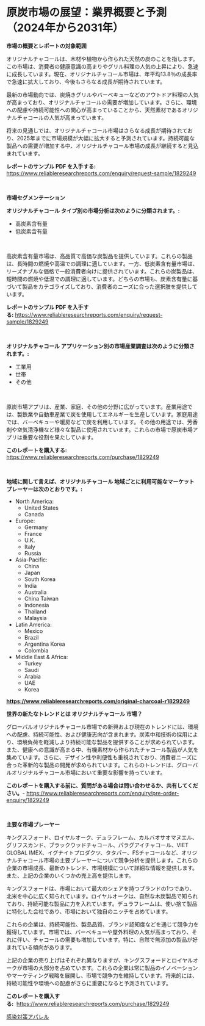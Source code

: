 <p><h1>原炭市場の展望：業界概要と予測（2024年から2031年）</h1></p><p><strong>市場の概要とレポートの対象範囲</strong></p>
<p><p>オリジナルチャコールは、木材や植物から作られた天然の炭のことを指します。この市場は、消費者の健康意識の高まりやグリル料理の人気の上昇により、急速に成長しています。現在、オリジナルチャコール市場は、年平均13.8％の成長率で急速に拡大しており、今後もさらなる成長が期待されています。</p><p>最新の市場動向では、炭焼きグリルやバーベキューなどのアウトドア料理の人気が高まっており、オリジナルチャコールの需要が増加しています。さらに、環境への配慮や持続可能性への関心が高まっていることから、天然素材であるオリジナルチャコールの人気が高まっています。</p><p>将来の見通しでは、オリジナルチャコール市場はさらなる成長が期待されており、2025年までに市場規模が大幅に拡大すると予測されています。持続可能な製品への需要が増加する中、オリジナルチャコール市場の成長が継続すると見込まれています。</p></p>
<p><strong>レポートのサンプル PDF を入手する:</strong> <a href="https://www.reliableresearchreports.com/enquiry/request-sample/1829249">https://www.reliableresearchreports.com/enquiry/request-sample/1829249</a></p>
<p>&nbsp;</p>
<p><strong>市場セグメンテーション</strong></p>
<p><strong>オリジナルチャコール タイプ別の市場分析は次のように分類されます。:</strong></p>
<p><ul><li>高炭素含有量</li><li>低炭素含有量</li></ul></p>
<p>&nbsp;</p>
<p><p>高炭素含有量市場は、高品質で高価な炭製品を提供しています。これらの製品は、長時間の燃焼や高温での調理に適しています。一方、低炭素含有量市場は、リーズナブルな価格で一般消費者向けに提供されています。これらの炭製品は、短時間の燃焼や低温での調理に適しています。どちらの市場も、炭素含有量に基づいて製品をカテゴライズしており、消費者のニーズに合った選択肢を提供しています。</p></p>
<p><strong>レポートのサンプル PDF を入手する:</strong>&nbsp;<a href="https://www.reliableresearchreports.com/enquiry/request-sample/1829249">https://www.reliableresearchreports.com/enquiry/request-sample/1829249</a></p>
<p>&nbsp;</p>
<p><strong> オリジナルチャコール アプリケーション別の市場産業調査は次のように分類されます。:</strong></p>
<p><ul><li>工業用</li><li>世帯</li><li>その他</li></ul></p>
<p>&nbsp;</p>
<p><p>原炭市場アプリは、産業、家庭、その他の分野に広がっています。産業用途では、製鉄業や自動車産業で炭を使用してエネルギーを生産しています。家庭用途では、バーベキューや暖房などで炭を利用しています。その他の用途では、芳香剤や空気清浄機など様々な製品に使用されています。これらの市場で原炭市場アプリは重要な役割を果たしています。</p></p>
<p><strong>このレポートを購入する:</strong>&nbsp; <a href="https://www.reliableresearchreports.com/purchase/1829249">https://www.reliableresearchreports.com/purchase/1829249</a></p>
<p>&nbsp;</p>
<p><strong>地域に関して言えば、オリジナルチャコール 地域ごとに利用可能なマーケットプレーヤーは次のとおりです。:</strong></p>
<p><ul>
    <li>
        North America:
        <ul>
            <li>United States</li>
            <li>Canada</li>
        </ul>
    </li>
    <li>
        Europe:
        <ul>
            <li>Germany</li>
            <li>France</li>
            <li>U.K.</li>
            <li>Italy</li>
            <li>Russia</li>
        </ul>
    </li>
    <li>
        Asia-Pacific:
        <ul>
            <li>China</li>
            <li>Japan</li>
            <li>South Korea</li>
            <li>India</li>
            <li>Australia</li>
            <li>China Taiwan</li>
            <li>Indonesia</li>
            <li>Thailand</li>
            <li>Malaysia</li>
        </ul>
    </li>
    <li>
        Latin America:
        <ul>
            <li>Mexico</li>
            <li>Brazil</li>
            <li>Argentina Korea</li>
            <li>Colombia</li>
        </ul>
    </li>
    <li>
        Middle East & Africa:
        <ul>
            <li>Turkey</li>
            <li>Saudi</li>
            <li>Arabia</li>
            <li>UAE</li>
            <li>Korea</li>
        </ul>
    </li>
    </ul></p>
<p><strong><a href="https://www.reliableresearchreports.com/original-charcoal-r1829249">https://www.reliableresearchreports.com/original-charcoal-r1829249</a></strong>&nbsp;</p>
<p><strong>世界の新たなトレンドとは オリジナルチャコール 市場？</strong></p>
<p><p>グローバルオリジナルチャコール市場での新興および現在のトレンドには、環境への配慮、持続可能性、および健康志向が含まれます。炭素中和技術の採用により、環境負荷を軽減しより持続可能な製品を提供することが求められています。また、健康への意識が高まる中、有機素材から作られたチャコール製品が人気を集めています。さらに、デザイン性や利便性も重視されており、消費者ニーズに合った革新的な製品の開発が求められています。これらのトレンドは、グローバルオリジナルチャコール市場において重要な影響を持っています。</p></p>
<p><strong>このレポートを購入する前に、質問がある場合は問い合わせるか、共有してください。</strong>- <a href="https://www.reliableresearchreports.com/enquiry/pre-order-enquiry/1829249">https://www.reliableresearchreports.com/enquiry/pre-order-enquiry/1829249</a></p>
<p>&nbsp;</p>
<p><strong>主要な市場プレーヤー</strong></p>
<p><p>キングスフォード、ロイヤルオーク、デュラフレーム、カルバオサオマヌエル、グリフスカンド、ブラックウッドチャコール、パラグアイチャコール、VIET GLOBAL IMEX、イグナイトプロダクツ、タタパー、FSチャコールなど、オリジナルチャコール市場の主要プレーヤーについて競争分析を提供します。これらの企業の市場成長、最新のトレンド、市場規模について詳細な情報を提供します。また、上記の企業のいくつかの売上高を提供します。</p><p>キングスフォードは、市場において最大のシェアを持つブランドの1つであり、北米を中心に広く知られています。ロイヤルオークは、自然な木炭製品で知られており、持続可能な製品に力を入れています。デュラフレームは、使い捨て製品に特化した会社であり、市場において独自のニッチを占めています。</p><p>これらの企業は、持続可能性、製品品質、ブランド認知度などを通じて競争力を獲得しています。市場では、バーベキューや屋外料理の人気が高まっており、それに伴い、チャコールの需要も増加しています。特に、自然で無添加の製品が好まれている傾向があります。</p><p>上記の企業の売り上げはそれぞれ異なりますが、キングスフォードとロイヤルオークが市場の大部分を占めています。これらの企業は常に製品のイノベーションやマーケティング戦略を展開し、市場で競争力を維持しています。将来的には、持続可能性や環境への配慮がさらに重要になると予測されています。</p></p>
<p><strong>このレポートを購入する:</strong>&nbsp;&nbsp;<a href="https://www.reliableresearchreports.com/purchase/1829249">https://www.reliableresearchreports.com/purchase/1829249</a></p>
<p><p><a href="https://github.com/schmahlson/Market-Research-Report-List-1/blob/main/762149732631.md">感染対策アパレル</a></p></p>